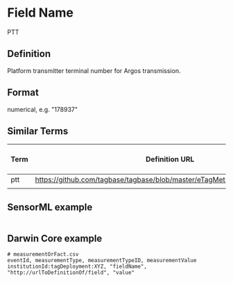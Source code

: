 # Field Name
PTT

## Definition 
Platform transmitter terminal number for Argos transmission.

## Format
numerical, e.g. "178937"

## Similar Terms 
|Term|Definition URL|Source Vocabulary Publisher/Creator|
|----|----------|-----------------|
|ptt|https://github.com/tagbase/tagbase/blob/master/eTagMetadataInventory.csv#L12|Tagbase|
||||

## SensorML example
```xml

```
## Darwin Core example
```csv
# measurementOrFact.csv
eventId, measurementType, measurementTypeID, measurementValue
institutionId:tagDeployment:XYZ, "fieldName", "http://urlToDefinitionOf/field", "value"
```
